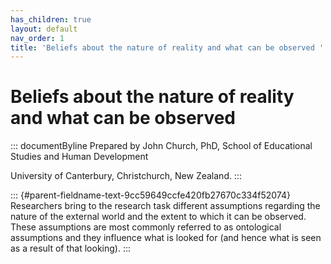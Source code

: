 ```yaml
---
has_children: true
layout: default
nav_order: 1
title: 'Beliefs about the nature of reality and what can be observed '
---
```

# Beliefs about the nature of reality and what can be observed 


::: documentByline
Prepared by John Church, PhD, School of Educational Studies and Human
Development

University of Canterbury, Christchurch, New Zealand.
:::

::: {#parent-fieldname-text-9cc59649ccfe420fb27670c334f52074}
Researchers bring to the research task different assumptions regarding
the nature of the external world and the extent to which it can be
observed. These assumptions are most commonly referred to as ontological
assumptions and they influence what is looked for (and hence what is
seen as a result of that looking).
:::
